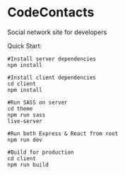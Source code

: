 # CodeContacts
Social network site for developers

Quick Start:

	#Install server dependencies
	npm install

	#Install client dependencies
	cd client
	npm install

	#Run SASS on server
	cd theme
	npm run sass
	live-server

	#Run both Express & React from root
	npm run dev

	#Build for production
	cd client
	npm run build



